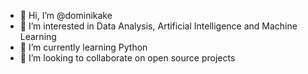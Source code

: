 - 👋 Hi, I’m @dominikake
- 👀 I’m interested in Data Analysis, Artificial Intelligence and Machine Learning
- 🌱 I’m currently learning Python
- 💞️ I’m looking to collaborate on open source projects
<!--- 📫 How to reach me ...--->

<!---
dominikake/dominikake is a ✨ special ✨ repository because its `README.md` (this file) appears on your GitHub profile.
You can click the Preview link to take a look at your changes.
--->
